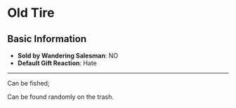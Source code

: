# Old Tire

## Basic Information

- **Sold by Wandering Salesman**: NO
- **Default Gift Reaction**: Hate

---
Can be fished;

Can be found randomly on the trash.
